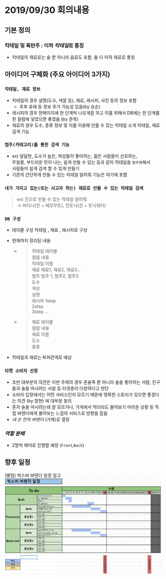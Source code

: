 # 2019/09/30 회의내용

## 기본 정의

### 칵테일 및 폭탄주 : 이하 *칵테일*로 통칭

- 칵테일의 재료로는 술 뿐 아니라 음료도 포함. 둘 다 이하 재료로 통칭

## 아이디어 구체화 (주요 아이디어 3가지)

### `칵테일, 재료 정보`

- 칵테일의 경우 설명(도수, 색깔 등), 재료, 레시피, 사진 등의 정보 포함
  - 추후 유래 등 정보 추가 가능성 있음(by 승순)
- 레시피의 경우 한페이지에 한 단계씩 나오게끔 하고 이를 위해서 DB에는 한    단계를 한 컬럼에 넣었으면 좋겠음 (by 준목)
- 재료의 경우 도수, 종류 정보 및 이를 이용해 만들 수 있는 칵테일 소개
칵테일, 재료 검색 기능

### `범주(카테고리)를 통한 검색 기능`

- ex) 달달한, 도수가 높은, 여성들이 좋아하는, 젊은 사람들이 선호하는,  
무알콜, 부드러운 맛이 나는, 쉽게 만들 수 있는 등과 같이 칵테일을 `범주화`해서  
사람들이 쉽게 검색 할 수 있게 만들기
- 기존의 간단하게 만들 수 있는 칵테일 알려줘 기능은 여기에 포함

### `내가 가지고 있는(또는 사고자 하는) 재료로 만들 수 있는 칵테일 검색`

> ex) 진으로 만들 수 있는 칵테일 알려줘  
> → 마티니(진 + 베르무트), 진토닉(진 + 토닉워터)

### `DB 구성`

- 테이블 구성  칵테일 , 재료 , 레시피로 구성
- 현재까지 정리된 내용
  - > 칵테일 테이블  
컬럼 내용  
칵테일 이름  
재료 재료1, 재료2, 재료3…  
범주 범주 1, 범주2, 범주3  
도수  
색상  
설명  
레시피 1step  
2step  
3step ...  

  - > 재료 테이블  
컬럼 내용  
재료 이름  
도수  
종류  

- 칵테일과 재료는 N:N관계로 예상

### `타켓 소비자 선정`

- 초반 대부분의 의견은 이번 주제의 경우 혼술족 뿐 아니라 술을 좋아하는 사람, 친구들과 술을 마시려는 사람 등 타겟층이 다양하다고 판단  
- 소비자 입장에서는 어떤 서비스인지 모르기 때문에 명확한 스토리가 있으면 좋겠다는 의견 (by 창현) 에 대부분 동의
- 혼자 술을 마시려는데 잘 모르거나, 가게에서 먹더라도 물어보기 어려운 상황 등 직접 바텐더에게 물어보는 느낌의 서비스로 방향을 잡음
- *내 손 안의 바텐더* (가제)로 결정

### *역할 분배*

- 2명씩 페어로 진행할 예정 (`Front`,`Back`)

## 향후 일정

(별첨) 빅스비 바텐더 일정 참고
![일정표](/회의록/0930/바텐더_1차_일정표.JPG)
